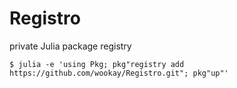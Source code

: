 # Registro

private Julia package registry

```
$ julia -e 'using Pkg; pkg"registry add https://github.com/wookay/Registro.git"; pkg"up"'
```
